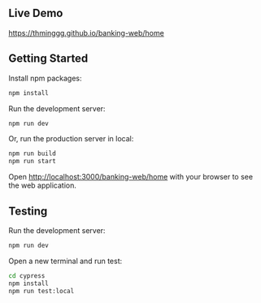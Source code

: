 ## Live Demo

https://thminggg.github.io/banking-web/home

## Getting Started

Install npm packages:

```bash
npm install
```

Run the development server:

```bash
npm run dev
```

Or, run the production server in local:

```bash
npm run build
npm run start
```

Open [http://localhost:3000/banking-web/home](http://localhost:3000/banking-web/home) with your browser to see the web application.

## Testing

Run the development server:

```bash
npm run dev
```

Open a new terminal and run test:

```bash
cd cypress
npm install
npm run test:local
```
